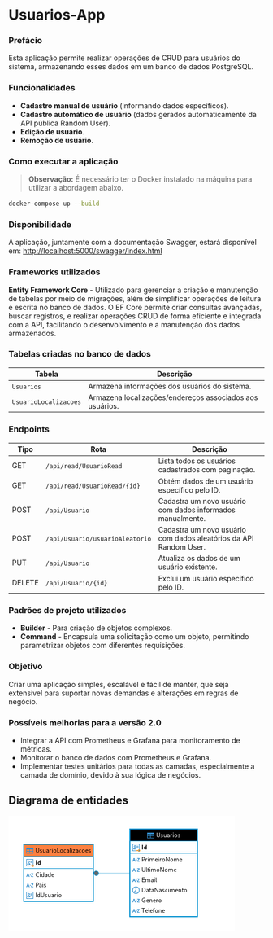 # Usuarios-App

### Prefácio

Esta aplicação permite realizar operações de CRUD para usuários do sistema, armazenando esses dados em um banco de dados PostgreSQL.

### Funcionalidades

- **Cadastro manual de usuário** (informando dados específicos).
- **Cadastro automático de usuário** (dados gerados automaticamente da API pública Random User).
- **Edição de usuário**.
- **Remoção de usuário**.

### Como executar a aplicação

> **Observação:** É necessário ter o Docker instalado na máquina para utilizar a abordagem abaixo.

```bash
docker-compose up --build
```

### Disponibilidade

A aplicação, juntamente com a documentação Swagger, estará disponível em: [http://localhost:5000/swagger/index.html](http://localhost:5000/swagger/index.html)

### Frameworks utilizados

**Entity Framework Core** - Utilizado para gerenciar a criação e manutenção de tabelas por meio de migrações, além de simplificar operações de leitura e escrita no banco de dados. O EF Core permite criar consultas avançadas, buscar registros, e realizar operações CRUD de forma eficiente e integrada com a API, facilitando o desenvolvimento e a manutenção dos dados armazenados.

### Tabelas criadas no banco de dados

| Tabela               | Descrição                                                |
|----------------------|----------------------------------------------------------|
| `Usuarios`           | Armazena informações dos usuários do sistema.            |
| `UsuarioLocalizacoes` | Armazena localizações/endereços associados aos usuários. |

### Endpoints

| Tipo | Rota                         | Descrição                                                     |
|------|-------------------------------|----------------------------------------------------------------|
| GET  | `/api/read/UsuarioRead`       | Lista todos os usuários cadastrados com paginação.             |
| GET  | `/api/read/UsuarioRead/{id}`  | Obtém dados de um usuário específico pelo ID.                  |
| POST | `/api/Usuario`                | Cadastra um novo usuário com dados informados manualmente.     |
| POST | `/api/Usuario/usuarioAleatorio` | Cadastra um novo usuário com dados aleatórios da API Random User. |
| PUT  | `/api/Usuario`                | Atualiza os dados de um usuário existente.                     |
| DELETE | `/api/Usuario/{id}`         | Exclui um usuário específico pelo ID.                          |

### Padrões de projeto utilizados

- **Builder** - Para criação de objetos complexos.
- **Command** - Encapsula uma solicitação como um objeto, permitindo parametrizar objetos com diferentes requisições.

### Objetivo

Criar uma aplicação simples, escalável e fácil de manter, que seja extensível para suportar novas demandas e alterações em regras de negócio.

### Possíveis melhorias para a versão 2.0

- Integrar a API com Prometheus e Grafana para monitoramento de métricas.
- Monitorar o banco de dados com Prometheus e Grafana.
- Implementar testes unitários para todas as camadas, especialmente a camada de domínio, devido à sua lógica de negócios.

## Diagrama de entidades
![alt text](image.png)

